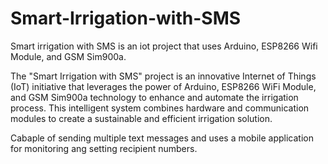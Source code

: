 # Smart-Irrigation-with-SMS
Smart irrigation with SMS is an iot project that uses Arduino, ESP8266 Wifi Module, and GSM Sim900a.

The "Smart Irrigation with SMS" project is an innovative Internet of Things (IoT) initiative that leverages the power of Arduino, ESP8266 WiFi Module, and GSM Sim900a technology to enhance and automate the irrigation process. This intelligent system combines hardware and communication modules to create a sustainable and efficient irrigation solution.

Cabaple of sending multiple text messages and uses a mobile application for monitoring ang setting recipient numbers.
